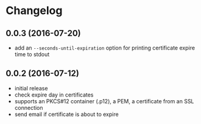 # Changelog


## 0.0.3 (2016-07-20)

* add an `--seconds-until-expiration` option for printing certificate expire
  time to stdout

## 0.0.2 (2016-07-12)

* initial release
* check expire day in certificates
* supports an PKCS#12 container (.p12), a PEM, a certificate from
  an SSL connection
* send email if certificate is about to expire

